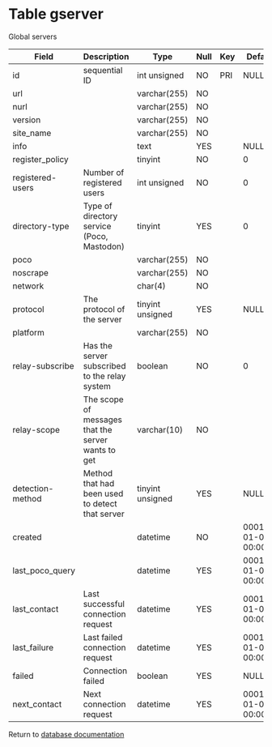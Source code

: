Table gserver
===========
Global servers

| Field | Description | Type | Null | Key | Default | Extra |
| ----- | ----------- | ---- | ---- | --- | ------- | ----- |
| id               | sequential ID                                      | int unsigned     | NO  | PRI | NULL                | auto_increment |    
| url              |                                                    | varchar(255)     | NO  |     |                     |                |    
| nurl             |                                                    | varchar(255)     | NO  |     |                     |                |    
| version          |                                                    | varchar(255)     | NO  |     |                     |                |    
| site_name        |                                                    | varchar(255)     | NO  |     |                     |                |    
| info             |                                                    | text             | YES |     | NULL                |                |    
| register_policy  |                                                    | tinyint          | NO  |     | 0                   |                |    
| registered-users | Number of registered users                         | int unsigned     | NO  |     | 0                   |                |    
| directory-type   | Type of directory service (Poco, Mastodon)         | tinyint          | YES |     | 0                   |                |    
| poco             |                                                    | varchar(255)     | NO  |     |                     |                |    
| noscrape         |                                                    | varchar(255)     | NO  |     |                     |                |    
| network          |                                                    | char(4)          | NO  |     |                     |                |    
| protocol         | The protocol of the server                         | tinyint unsigned | YES |     | NULL                |                |    
| platform         |                                                    | varchar(255)     | NO  |     |                     |                |    
| relay-subscribe  | Has the server subscribed to the relay system      | boolean          | NO  |     | 0                   |                |    
| relay-scope      | The scope of messages that the server wants to get | varchar(10)      | NO  |     |                     |                |    
| detection-method | Method that had been used to detect that server    | tinyint unsigned | YES |     | NULL                |                |    
| created          |                                                    | datetime         | NO  |     | 0001-01-01 00:00:00 |                |    
| last_poco_query  |                                                    | datetime         | YES |     | 0001-01-01 00:00:00 |                |    
| last_contact     | Last successful connection request                 | datetime         | YES |     | 0001-01-01 00:00:00 |                |    
| last_failure     | Last failed connection request                     | datetime         | YES |     | 0001-01-01 00:00:00 |                |    
| failed           | Connection failed                                  | boolean          | YES |     | NULL                |                |    
| next_contact     | Next connection request                            | datetime         | YES |     | 0001-01-01 00:00:00 |                |    

Return to [database documentation](help/database)
